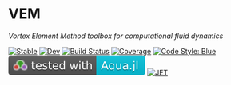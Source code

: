 # VEM

*Vortex Element Method toolbox for computational fluid dynamics*

[![Stable](https://img.shields.io/badge/docs-stable-blue.svg)](https://CFBaptista.github.io/VEM.jl/stable/)
[![Dev](https://img.shields.io/badge/docs-dev-blue.svg)](https://CFBaptista.github.io/VEM.jl/dev/)
[![Build Status](https://github.com/CFBaptista/VEM.jl/actions/workflows/CI.yml/badge.svg?branch=master)](https://github.com/CFBaptista/VEM.jl/actions/workflows/CI.yml?query=branch%3Amaster)
[![Coverage](https://codecov.io/gh/CFBaptista/VEM.jl/branch/master/graph/badge.svg)](https://codecov.io/gh/CFBaptista/VEM.jl)
[![Code Style: Blue](https://img.shields.io/badge/code%20style-blue-4495d1.svg)](https://github.com/invenia/BlueStyle)
[![Aqua](https://raw.githubusercontent.com/JuliaTesting/Aqua.jl/master/badge.svg)](https://github.com/JuliaTesting/Aqua.jl)
[![JET](https://img.shields.io/badge/%F0%9F%9B%A9%EF%B8%8F_tested_with-JET.jl-233f9a)](https://github.com/aviatesk/JET.jl)
